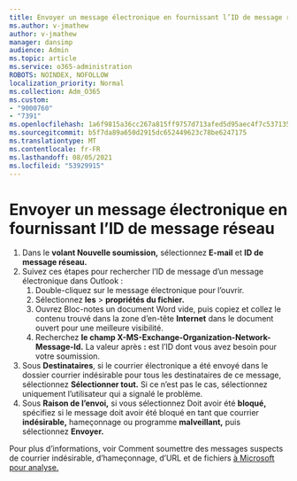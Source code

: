 ```yaml
---
title: Envoyer un message électronique en fournissant l’ID de message réseau
ms.author: v-jmathew
author: v-jmathew
manager: dansimp
audience: Admin
ms.topic: article
ms.service: o365-administration
ROBOTS: NOINDEX, NOFOLLOW
localization_priority: Normal
ms.collection: Adm_O365
ms.custom:
- "9000760"
- "7391"
ms.openlocfilehash: 1a6f9815a36cc267a815ff9757d713afed5d95aec4f7c537135c88cadf26cc51
ms.sourcegitcommit: b5f7da89a650d2915dc652449623c78be6247175
ms.translationtype: MT
ms.contentlocale: fr-FR
ms.lasthandoff: 08/05/2021
ms.locfileid: "53929915"
---
```

# <a name="submit-an-email-message-by-providing-the-network-message-id"></a>Envoyer un message électronique en fournissant l’ID de message réseau

1. Dans le **volant Nouvelle soumission,** sélectionnez **E-mail** et **ID de message réseau.**
2. Suivez ces étapes pour rechercher l’ID de message d’un message électronique dans Outlook :
    1. Double-cliquez sur le message électronique pour l’ouvrir.
    1. Sélectionnez **les**  >  **propriétés du fichier.**
    1. Ouvrez Bloc-notes un document Word vide, puis copiez et collez le contenu trouvé dans la zone d’en-tête **Internet** dans le document ouvert pour une meilleure visibilité.
    1. Recherchez **le champ X-MS-Exchange-Organization-Network-Message-Id.** La valeur après **:** est l’ID dont vous avez besoin pour votre soumission.
3. Sous **Destinataires**, si le courrier électronique a été envoyé dans le dossier courrier indésirable pour tous les destinataires de ce message, sélectionnez **Sélectionner tout.** Si ce n’est pas le cas, sélectionnez uniquement l’utilisateur qui a signalé le problème.
4. Sous **Raison de l’envoi,** si vous sélectionnez Doit avoir été  **bloqué,** spécifiez si le message doit avoir été bloqué en tant que courrier **indésirable,** hameçonnage ou programme **malveillant,** puis sélectionnez **Envoyer.**

Pour plus d’informations, voir Comment soumettre des messages suspects de courrier indésirable, d’hameçonnage, d’URL et de fichiers [à Microsoft pour analyse.](https://go.microsoft.com/fwlink/?linkid=2101479)
